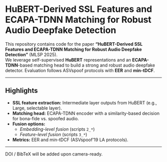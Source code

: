 # HuBERT-Derived SSL Features and ECAPA-TDNN Matching for Robust Audio Deepfake Detection

This repository contains code for the paper **“HuBERT-Derived SSL Features and ECAPA-TDNN Matching for Robust Audio Deepfake Detection”** (MLSP 2025).  
We leverage self-supervised **HuBERT** representations and an **ECAPA-TDNN**-based matching head to build a strong and robust audio deepfake detector. Evaluation follows ASVspoof protocols with **EER** and **min-tDCF**.

---

## Highlights

- **SSL feature extraction:** Intermediate layer outputs from HuBERT (e.g., Large, selectable layer).  
- **Matching head:** ECAPA-TDNN encoder with a similarity-based decision for bona-fide vs. spoofed audio.  
- **Fusion options:**  
  - *Embedding-level fusion* (scripts `2_*`)  
  - *Feature-level fusion* (scripts `3_*`)  
- **Metrics:** EER and min-tDCF (ASVspoof’19 LA protocols).

---


DOI / BibTeX will be added upon camera-ready.
